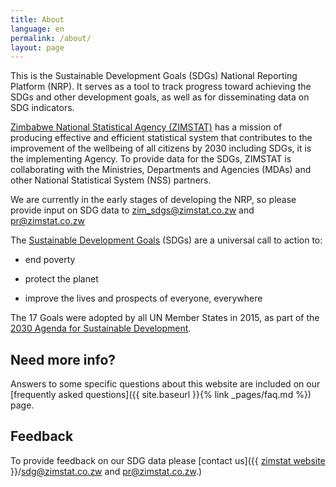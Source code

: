 ```yaml
---
title: About
language: en
permalink: /about/
layout: page
---
```

This is the Sustainable Development Goals (SDGs) National Reporting Platform (NRP). It serves as a tool to track progress toward achieving the SDGs and other development goals, as well as for disseminating data on SDG indicators.

<a href="https://www.zimstat.co.zw/">Zimbabwe National Statistical Agency (ZIMSTAT)</a> has a mission of producing effective and efficient statistical system that contributes to the improvement of the wellbeing of all citizens by 2030 including SDGs, it is the implementing Agency. To provide data for the SDGs, ZIMSTAT is collaborating with the Ministries, Departments and Agencies (MDAs) and other National Statistical System (NSS) partners.


We are currently in the early stages of developing the NRP, so please provide input on SDG data to <zim_sdgs@zimstat.co.zw> and <pr@zimstat.co.zw>

The [Sustainable Development Goals](http://www.un.org/sustainabledevelopment/sustainable-development-goals/) (SDGs) are a universal call to action to:

  * end poverty
  
  * protect the planet
  
  * improve the lives and prospects of everyone, everywhere

The 17 Goals were adopted by all UN Member States in 2015, as part of the [2030 Agenda for Sustainable Development](https://sustainabledevelopment.un.org/post2015/transformingourworld).


## Need more info?
Answers to some specific questions about this website are included on our [frequently asked questions]({{ site.baseurl }}{% link _pages/faq.md %}) page.

## Feedback
To provide feedback on our SDG data please [contact us]({{ [zimstat website](https://www.zimstat.co.zw/) }}/sdg@zimstat.co.zw and pr@zimstat.co.zw.)

